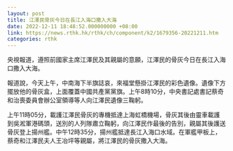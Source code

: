 ```yaml
---
layout: post
title: 江澤民骨灰今日在長江入海口撒入大海
date: 2022-12-11 18:48:52.000000000 +08:00
link: https://news.rthk.hk/rthk/ch/component/k2/1679356-20221211.htm
categories: rthk
---
```


央視報道，遵照前國家主席江澤民及其親屬的意願，江澤民的骨灰今日在長江入海口撒入大海。
 
報道說，今天上午，中南海下半旗誌哀，來福堂懸掛江澤民的彩色遺像。遺像下方擺放他的骨灰盒，上面覆蓋中國共產黨黨旗。上午8時10分，中央書記處書記蔡奇和治喪委員會辦公室領導等人向江澤民遺像三鞠躬。

上午11時05分，載護江澤民骨灰的專機抵達上海虹橋機場，骨灰其後由靈車載護到吳淞軍港碼頭，送別的人列隊肅立鞠躬，向江澤民作最後的告別，親屬其後護送骨灰登上揚州艦。中午12時35分，揚州艦抵達長江入海口水域。在軍艦甲板上，蔡奇和江澤民夫人王冶坪等親屬，將江澤民的骨灰撒入大海。
